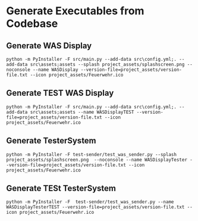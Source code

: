 # Generate Executables from Codebase


## Generate WAS Display
`python -m PyInstaller -F src/main.py --add-data src\config.yml;. --add-data src\assets;assets --splash project_assets/splashscreen.png --noconsole --name WASDisplay --version-file=project_assets/version-file.txt --icon project_assets/Feuerwehr.ico`

## Generate TEST WAS Display
`python -m PyInstaller -F src/main.py --add-data src\config.yml;. --add-data src\assets;assets --name WASDisplayTEST --version-file=project_assets/version-file.txt --icon project_assets/Feuerwehr.ico`



## Generate TesterSystem
`python -m PyInstaller -F test-sender/test_was_sender.py --splash project_assets/splashscreen.png  --noconsole --name WASDisplayTester --version-file=project_assets/version-file.txt --icon project_assets/Feuerwehr.ico`

## Generate TESt TesterSystem
`python -m PyInstaller -F  test-sender/test_was_sender.py --name WASDisplayTesterTEST --version-file=project_assets/version-file.txt --icon project_assets/Feuerwehr.ico`